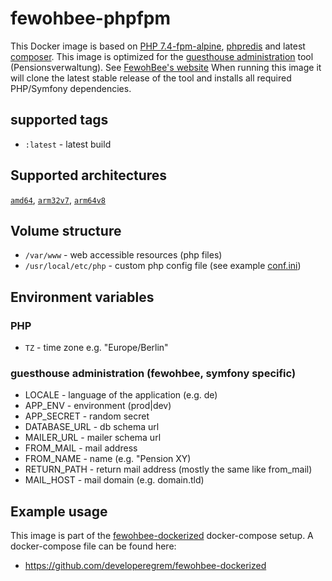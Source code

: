 

# fewohbee-phpfpm

This Docker image is based on [PHP 7.4-fpm-alpine](https://hub.docker.com/_/php/), [phpredis](https://github.com/phpredis/phpredis) and latest [composer](https://hub.docker.com/_/composer).
This image is optimized for the [guesthouse administration](https://github.com/developeregrem/fewohbee) tool (Pensionsverwaltung). See [FewohBee's website](https://www.fewohbee.de)
When running this image it will clone the latest stable release of the tool and installs all required PHP/Symfony dependencies.

## supported tags

 - `:latest` - latest build

## Supported architectures  
[`amd64`](https://hub.docker.com/r/amd64/php/),  [`arm32v7`](https://hub.docker.com/r/arm32v7/php/), [`arm64v8`](https://hub.docker.com/r/arm64v8/php/)
		
## Volume structure

 - `/var/www` - web accessible resources (php files)
 - `/usr/local/etc/php` - custom php config file (see example [conf.ini](https://github.com/developeregrem/fewohbee-dockerized/blob/master/conf/php/conf.ini))

## Environment variables

### PHP
 - `TZ` - time zone e.g. "Europe/Berlin"

### guesthouse administration (fewohbee, symfony specific)

- LOCALE - language of the application (e.g. de)
- APP_ENV - environment (prod|dev)
- APP_SECRET - random secret
- DATABASE_URL - db schema url
- MAILER_URL - mailer schema url
- FROM_MAIL - mail address
- FROM_NAME - name (e.g. "Pension XY)
- RETURN_PATH - return mail address (mostly the same like from_mail)
- MAIL_HOST - mail domain (e.g. domain.tld)
 
## Example usage

This image is part of the [fewohbee-dockerized](https://github.com/developeregrem/fewohbee-dockerized) docker-compose setup. A docker-compose file can be found here:

- https://github.com/developeregrem/fewohbee-dockerized
